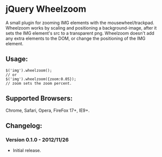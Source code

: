 # jQuery Wheelzoom

A small plugin for zooming IMG elements with the mousewheel/trackpad.  Wheelzoom works by scaling and positioning a background-image, after it sets the IMG element's src to a transparent png.  Wheelzoom doesn't add any extra elements to the DOM, or change the positioning of the IMG element.

## Usage:
````
$('img').wheelzoom();
// or
$('img').wheelzoom({zoom:0.05});
// zoom sets the zoom percent.
````

## Supported Browsers:
Chrome, Safari, Opera, FireFox 17+, IE9+.

## Changelog:

### Version 0.1.0 - 2012/11/26
* Initial release.

